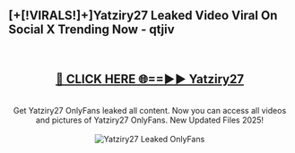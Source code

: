 <h2>[+[!VIRALS!]+]Yatziry27 Leaked Video Viral On Social X Trending Now - qtjiv</h2>
<br>
<div align="center">
<h2><a href="https://libra.edu.pl?Yatziry27" rel="nofollow">🔴 CLICK HERE 🌐==►► Yatziry27</a></h2>
<br>
Get Yatziry27 OnlyFans leaked all content. Now you can access all videos and pictures of Yatziry27 OnlyFans. New Updated Files 2025!
<br>
<br>
<a href="https://libra.edu.pl?Yatziry27" rel="nofollow" data-target="animated-image.originalLink"><img src="https://i.ibb.co.com/WyWwxjT/player-gif2.gif" alt="Yatziry27 Leaked OnlyFans" style="max-width: 100%; display: inline-block;" data-target="animated-image.originalImage"></a>
</div>
<br>